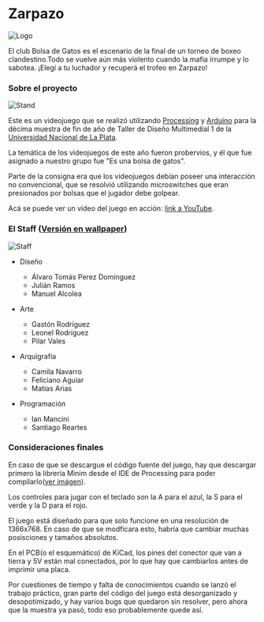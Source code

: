 # Zarpazo 
 
![Logo](http://i.imgur.com/crCGdXB.jpg)

El club Bolsa de Gatos es el escenario de la final de un torneo de boxeo clandestino.Todo se vuelve aún más violento cuando la mafia irrumpe y lo sabotea.
¡Elegí a tu luchador y recuperá el trofeo en Zarpazo!

### Sobre el proyecto
![Stand](http://i.imgur.com/ntq7lG2.jpg)

Este es un videojuego que se realizó utilizando [Processing](https://processing.org/) y [Arduino](https://arduino.cc) para la décima muestra de fin de año de Taller de Diseño Multimedial 1 de la [Universidad Nacional de La Plata](http://www.unlp.edu.ar).

La temática de los videojuegos de este año fueron probervios, y él que fue asignado a nuestro grupo fue "Es una bolsa de gatos". 

Parte de la consigna era que los videojuegos debían poseer una interacción no convencional, que se resolvió utilizando microswitches que eran presionados por bolsas que el jugador debe golpear.

Acá se puede ver un vídeo del juego en acción: [link a YouTube](https://www.youtube.com/watch?v=CN1-HlIt3Nw).

### El Staff ([Versión en wallpaper](http://i.imgur.com/HdKqGTs.png))

![Staff](http://i.imgur.com/2hGjJP6.jpg)

* Diseño
	* Álvaro Tomás Perez Dominguez
	* Julián Ramos
	* Manuel Alcolea

* Arte
	* Gastón Rodríguez
	* Leonel Rodríguez
	* Pilar Vales

* Arquigrafía
	* Camila Navarro
	* Feliciano Aguiar
	* Matias Arias

* Programación
	* Ian Mancini
	* Santiago Reartes

### Consideraciones finales 

En caso de que se descargue el código fuente del juego, hay que descargar primero la librería Minim desde el IDE de Processing para poder compilarlo([ver imágen](http://i.imgur.com/saRb8e3.png)).

Los controles para jugar con el teclado son la A para el azul, la S para el verde y la D para el rojo.

El juego está diseñado para que solo funcione en una resolución de 1366x768. En caso de que se modficara esto, habría que cambiar muchas posisciones y tamaños absolutos.

En el PCB(o el esquemático) de KiCad, los pines del conector que van a tierra y 5V están mal conectados, por lo que hay que cambiarlos antes de imprimir una placa.

Por cuestiones de tiempo y falta de conocimientos cuando se lanzó el trabajo práctico, gran parte del código del juego está desorganizado y desopotimizado, y hay varios bugs que quedaron sin resolver, pero ahora que la muestra ya pasó, todo eso probablemente quede así.
